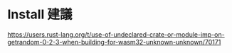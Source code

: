 # Install 建議




https://users.rust-lang.org/t/use-of-undeclared-crate-or-module-imp-on-getrandom-0-2-3-when-building-for-wasm32-unknown-unknown/70171